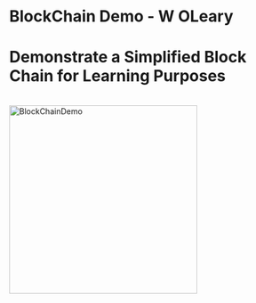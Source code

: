 # BlockChain Demo - W OLeary
# Demonstrate a Simplified Block Chain for Learning Purposes

<br>
<img src=
            "Blockchain/Blockchain1/Blockchain/task/src/blockchain/BlockChainDemo.gif" 
     alt=   "BlockChainDemo" 
     height="338"
>
